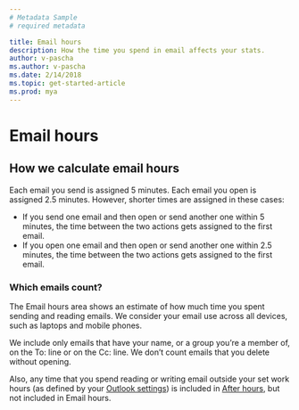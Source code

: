 ```yaml
---
# Metadata Sample
# required metadata

title: Email hours
description: How the time you spend in email affects your stats. 
author: v-pascha
ms.author: v-pascha
ms.date: 2/14/2018
ms.topic: get-started-article
ms.prod: mya
---
```


# Email hours

## How we calculate email hours
Each email you send is assigned 5 minutes. Each email you open is assigned 2.5 minutes. However, shorter times are assigned in these cases:

* If you send one email and then open or send another one within 5 minutes, the time between the two actions gets assigned to the first email. 
* If you open one email and then open or send another one within 2.5 minutes, the time between the two actions gets assigned to the first email.

### Which emails count?

The Email hours area shows an estimate of how much time you spent sending and reading emails. We consider your email use across all devices, such as laptops and mobile phones.

We include only emails that have your name, or a group you’re a member of, on the To: line or on the Cc: line. We don’t count emails that you delete without opening. 

Also, any time that you spend reading or writing email outside your set work hours (as defined by your [Outlook settings](https://outlook.office.com/owa/?path=/options/calendarappearance)) is included in
[After hours](MyA_DB_After_hours.md), but not included in Email hours. 
